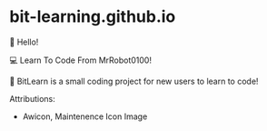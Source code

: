 # bit-learning.github.io

👋 Hello!

💻 Learn To Code From MrRobot0100!

🌱 BitLearn is a small coding project for new users to learn to code!

Attributions:
* Awicon, Maintenence Icon Image
